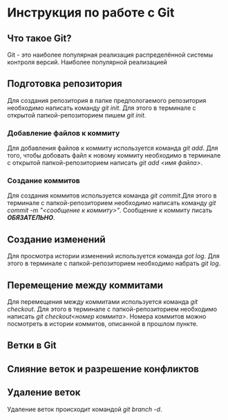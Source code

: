 # Инструкция по работе с Git

## Что такое Git?
Git - это наиболее популярная реализация распределённой системы контроля версий. Наиболее популярной реализацией 

## Подготовка репозитория
Для создания репозитория в папке предпологаемого репозитория необходимо написать команду *git init*. Для этого в терминале с открытой папкой-репозиторием пишем *git init*.

### Добавление файлов к коммиту
Для добавления файлов к коммиту используется команда *git add*. Для того, чтобы добовать файл к новому коммиту необходимо в терминале с открытой папкой-репозиторием написать *git add <имя файла>*.

### Создание коммитов
Для создания коммитов используется команда *git commit*.Для этого в терминале с папкой-репозиторием необходимо написать команду *git commit -m "<сообщение к коммиту>"*. Сообщение к коммиту писать ***ОБЯЗАТЕЛЬНО***.

## Создание изменений
Для просмотра истории изменений используется команда *got log*. Для этого в терминале с папкой-репозиторием необходимо набрать *git log*.

## Перемещение между коммитами
Для перемещения между коммитами используется команда *git checkout*. Для этого в терминале с папкой-репозиторием необходимо написать *git checkout<номер коммита>*. Номера коммитов можно посмотреть в истории коммитов, описанной в прошлом пункте. 

## Ветки в Git

## Слияние веток и разрешение конфликтов


## Удаление веток
Удаление веток происходит командой *git branch -d*.
